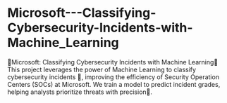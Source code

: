 # Microsoft---Classifying-Cybersecurity-Incidents-with-Machine_Learning
🚨Microsoft: Classifying Cybersecurity Incidents with Machine Learning🔐 This project leverages the power of Machine Learning to classify cybersecurity incidents 🚨, improving the efficiency of Security Operation Centers (SOCs) at Microsoft. We train a model to predict incident grades, helping analysts prioritize threats with precision🎯.
